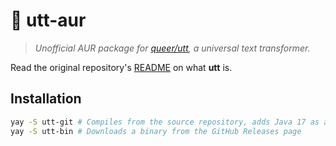 # 🧩 utt-aur
> *Unofficial AUR package for [queer/utt](https://github.com/queer/utt), a universal text transformer.*

Read the original repository's [README](https://github.com/queer/utt) on what **utt** is.

## Installation
```sh
yay -S utt-git # Compiles from the source repository, adds Java 17 as a build dependency
yay -S utt-bin # Downloads a binary from the GitHub Releases page
```
